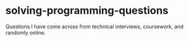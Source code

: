 # solving-programming-questions

Questions I have come across from technical interviews, coursework, and randomly online.
